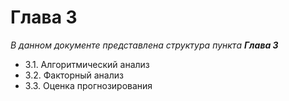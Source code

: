 # Глава 3

_В данном документе представлена структура пункта **Глава 3**_

- 3.1. Алгоритмический анализ
- 3.2. Факторный анализ
- 3.3. Оценка прогнозирования
